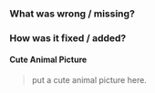 ### What was wrong / missing?



### How was it fixed / added?



#### Cute Animal Picture

> put a cute animal picture here.
